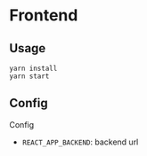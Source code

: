 # Frontend
## Usage

    yarn install
    yarn start

## Config
Config
- `REACT_APP_BACKEND`: backend url